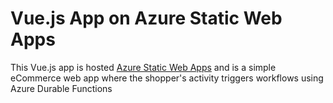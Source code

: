 # Vue.js App on Azure Static Web Apps


This Vue.js app is hosted [Azure Static Web Apps](https://docs.microsoft.com/azure/static-web-apps/overview) and is a simple eCommerce web app where the shopper's activity triggers workflows using Azure Durable Functions
